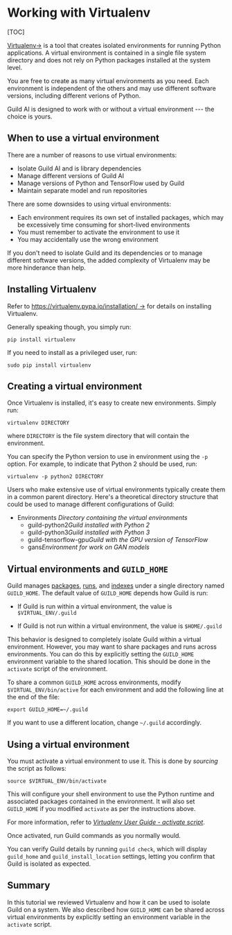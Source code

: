 # Working with Virtualenv

[TOC]

[Virtualenv->](https://virtualenv.pypa.io) is a tool that creates
isolated environments for running Python applications. A virtual
environment is contained in a single file system directory and does
not rely on Python packages installed at the system level.

You are free to create as many virtual environments as you need. Each
environment is independent of the others and may use different
software versions, including different verions of Python.

Guild AI is designed to work with or without a virtual environment ---
the choice is yours.

## When to use a virtual environment

There are a number of reasons to use virtual environments:

- Isolate Guild AI and is library dependencies
- Manage different versions of Guild AI
- Manage versions of Python and TensorFlow used by Guild
- Maintain separate model and run repositories

There are some downsides to using virtual environments:

- Each environment requires its own set of installed packages, which
  may be excessively time consuming for short-lived environments
- You must remember to activate the environment to use it
- You may accidentally use the wrong environment

If you don't need to isolate Guild and its dependencies or to manage
different software versions, the added complexity of Virtualenv may be
more hinderance than help.

## Installing Virtualenv

Refer to [https://virtualenv.pypa.io/installation/
->](https://virtualenv.pypa.io/en/stable/installation/) for details on
installing Virtualenv.

Generally speaking though, you simply run:

``` shell
pip install virtualenv
```

If you need to install as a privileged user, run:

``` shell
sudo pip install virtualenv
```

## Creating a virtual environment

Once Virtualenv is installed, it's easy to create new
environments. Simply run:

``` shell
virtualenv DIRECTORY
```

where `DIRECTORY` is the file system directory that will contain the
environment.

You can specify the Python version to use in environment using the
`-p` option. For example, to indicate that Python 2 should be used,
run:

``` shell
virtualenv -p python2 DIRECTORY
```

Users who make extensive use of virtual environments typically create
them in a common parent directory. Here's a theoretical directory
structure that could be used to manage different configurations of
Guild:

<div class="file-tree">
<ul>
<li class="is-folder open">Environments <i>Directory containing the virtual environments</i>
 <ul>
 <li class="is-folder">guild-python2<i>Guild installed with Python 2</i></li>
 <li class="is-folder">guild-python3<i>Guild installed with Python 3</i></li>
 <li class="is-folder">guild-tensorflow-gpu<i>Guild with the GPU version of TensorFlow</i></li>
 <li class="is-folder">gans<i>Environment for work on GAN models</i></li>
</ul>
</li>
</ul>
</div>

## Virtual environments and `GUILD_HOME`

Guild manages [packages](term:package), [runs](term:run), and
[indexes](term:index) under a single directory named
`GUILD_HOME`. The default value of `GUILD_HOME` depends how Guild is
run:

- If Guild is run within a virtual environment, the value is
  `$VIRTUAL_ENV/.guild`

- If Guild is not run within a virtual environment, the value is
  `$HOME/.guild`

This behavior is designed to completely isolate Guild within a virtual
environment. However, you may want to share packages and runs across
environments. You can do this by explicitly setting the `GUILD_HOME`
environment variable to the shared location. This should be done in
the `activate` script of the environment.

To share a common `GUILD_HOME` across environments, modify
`$VIRTUAL_ENV/bin/active` for each environment and add the following
line at the end of the file:

```
export GUILD_HOME=~/.guild
```

If you want to use a different location, change `~/.guild`
accordingly.

## Using a virtual environment

You must activate a virtual environment to use it. This is done by
*sourcing* the script as follows:

``` shell
source $VIRTUAL_ENV/bin/activate
```

This will configure your shell environment to use the Python runtime
and associated packages contained in the environment. It will also set
`GUILD_HOME` if you modified `activate` as per the instructions above.

For more information, refer to [*Virtualenv User Guide - activate
script*](https://virtualenv.pypa.io/en/stable/userguide/#activate-script).

Once activated, run Guild commands as you normally would.

You can verify Guild details by running `guild check`, which will
display `guild_home` and `guild_install_location` settings, letting
you confirm that Guild is isolated as expected.

## Summary

In this tutorial we reviewed Virtualenv and how it can be used to
isolate Guild on a system. We also described how `GUILD_HOME` can be
shared across virtual environments by explicitly setting an
environment variable in the `activate` script.
